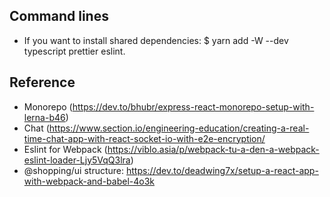 ## Command lines
* If you want to install shared dependencies: $ yarn add -W --dev typescript prettier eslint.

## Reference
* Monorepo (https://dev.to/bhubr/express-react-monorepo-setup-with-lerna-b46)
* Chat (https://www.section.io/engineering-education/creating-a-real-time-chat-app-with-react-socket-io-with-e2e-encryption/
* Eslint for Webpack (https://viblo.asia/p/webpack-tu-a-den-a-webpack-eslint-loader-Ljy5VqQ3lra)
* @shopping/ui structure: https://dev.to/deadwing7x/setup-a-react-app-with-webpack-and-babel-4o3k
